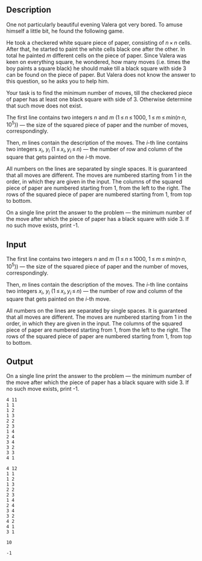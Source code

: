 ## Description

<div><p>One not particularly beautiful evening Valera got very bored. To amuse himself a little bit, he found the following game.</p><p>He took a checkered white square piece of paper, consisting of <span class="tex-span"><i>n</i> × <i>n</i></span> cells. After that, he started to paint the white cells black one after the other. In total he painted <span class="tex-span"><i>m</i></span> different cells on the piece of paper. Since Valera was keen on everything square, he wondered, how many moves (i.e. times the boy paints a square black) he should make till a black square with side <span class="tex-span">3</span> can be found on the piece of paper. But Valera does not know the answer to this question, so he asks you to help him.</p><p>Your task is to find the minimum number of moves, till the checkered piece of paper has at least one black square with side of <span class="tex-span">3</span>. Otherwise determine that such move does not exist.</p></div><div class="input-specification"><p>The first line contains two integers <span class="tex-span"><i>n</i></span> and <span class="tex-span"><i>m</i></span> <span class="tex-span">(1 ≤ <i>n</i> ≤ 1000</span>, <span class="tex-span">1 ≤ <i>m</i> ≤ <i>min</i>(<i>n</i>·<i>n</i>, 10<sup class="upper-index">5</sup>))</span> — the size of the squared piece of paper and the number of moves, correspondingly. </p><p>Then, <span class="tex-span"><i>m</i></span> lines contain the description of the moves. The <span class="tex-span"><i>i</i></span>-th line contains two integers <span class="tex-span"><i>x</i><sub class="lower-index"><i>i</i></sub></span>, <span class="tex-span"><i>y</i><sub class="lower-index"><i>i</i></sub></span> (<span class="tex-span">1 ≤ <i>x</i><sub class="lower-index"><i>i</i></sub>, <i>y</i><sub class="lower-index"><i>i</i></sub> ≤ <i>n</i></span>) — the number of row and column of the square that gets painted on the <span class="tex-span"><i>i</i></span>-th move. </p><p>All numbers on the lines are separated by single spaces. It is guaranteed that all moves are different. The moves are numbered starting from <span class="tex-span">1</span> in the order, in which they are given in the input. The columns of the squared piece of paper are numbered starting from <span class="tex-span">1</span>, from the left to the right. The rows of the squared piece of paper are numbered starting from <span class="tex-span">1</span>, from top to bottom.</p></div><div class="output-specification"><p>On a single line print the answer to the problem — the minimum number of the move after which the piece of paper has a black square with side <span class="tex-span">3</span>. If no such move exists, print -1.</p></div>

## Input

<p>The first line contains two integers <span class="tex-span"><i>n</i></span> and <span class="tex-span"><i>m</i></span> <span class="tex-span">(1 ≤ <i>n</i> ≤ 1000</span>, <span class="tex-span">1 ≤ <i>m</i> ≤ <i>min</i>(<i>n</i>·<i>n</i>, 10<sup class="upper-index">5</sup>))</span> — the size of the squared piece of paper and the number of moves, correspondingly. </p><p>Then, <span class="tex-span"><i>m</i></span> lines contain the description of the moves. The <span class="tex-span"><i>i</i></span>-th line contains two integers <span class="tex-span"><i>x</i><sub class="lower-index"><i>i</i></sub></span>, <span class="tex-span"><i>y</i><sub class="lower-index"><i>i</i></sub></span> (<span class="tex-span">1 ≤ <i>x</i><sub class="lower-index"><i>i</i></sub>, <i>y</i><sub class="lower-index"><i>i</i></sub> ≤ <i>n</i></span>) — the number of row and column of the square that gets painted on the <span class="tex-span"><i>i</i></span>-th move. </p><p>All numbers on the lines are separated by single spaces. It is guaranteed that all moves are different. The moves are numbered starting from <span class="tex-span">1</span> in the order, in which they are given in the input. The columns of the squared piece of paper are numbered starting from <span class="tex-span">1</span>, from the left to the right. The rows of the squared piece of paper are numbered starting from <span class="tex-span">1</span>, from top to bottom.</p>

## Output

<p>On a single line print the answer to the problem — the minimum number of the move after which the piece of paper has a black square with side <span class="tex-span">3</span>. If no such move exists, print -1.</p>





```input1
4 11
1 1
1 2
1 3
2 2
2 3
1 4
2 4
3 4
3 2
3 3
4 1

```




```input2
4 12
1 1
1 2
1 3
2 2
2 3
1 4
2 4
3 4
3 2
4 2
4 1
3 1

```




```output1
10

```




```output2
-1

```


